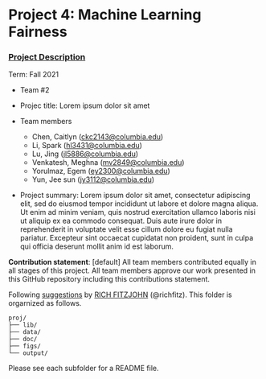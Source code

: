 # Project 4: Machine Learning Fairness

### [Project Description](doc/project4_desc.md)

Term: Fall 2021

+ Team #2
+ Projec title: Lorem ipsum dolor sit amet
+ Team members

	+ Chen, Caitlyn (ckc2143@columbia.edu)
	+ Li, Spark (hl3431@columbia.edu)
	+ Lu, Jing (jl5886@columbia.edu)
	+ Venkatesh, Meghna (mv2849@columbia.edu)
	+ Yorulmaz, Egem (ey2300@columbia.edu)
	+ Yun, Jee sun (jy3112@columbia.edu)


+ Project summary: Lorem ipsum dolor sit amet, consectetur adipiscing elit, sed do eiusmod tempor incididunt ut labore et dolore magna aliqua. Ut enim ad minim veniam, quis nostrud exercitation ullamco laboris nisi ut aliquip ex ea commodo consequat. Duis aute irure dolor in reprehenderit in voluptate velit esse cillum dolore eu fugiat nulla pariatur. Excepteur sint occaecat cupidatat non proident, sunt in culpa qui officia deserunt mollit anim id est laborum.
	
**Contribution statement**: [default] All team members contributed equally in all stages of this project. All team members approve our work presented in this GitHub repository including this contributions statement. 

Following [suggestions](http://nicercode.github.io/blog/2013-04-05-projects/) by [RICH FITZJOHN](http://nicercode.github.io/about/#Team) (@richfitz). This folder is orgarnized as follows.

```
proj/
├── lib/
├── data/
├── doc/
├── figs/
└── output/
```

Please see each subfolder for a README file.

